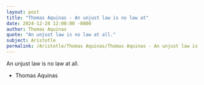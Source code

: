 ```yaml
---
layout: post
title: "Thomas Aquinas - An unjust law is no law at"
date: 2024-12-28 12:00:00 -0000
author: Thomas Aquinas
quote: "An unjust law is no law at all."
subject: Aristotle
permalink: /Aristotle/Thomas Aquinas/Thomas Aquinas - An unjust law is no law at
---
```


An unjust law is no law at all.

- Thomas Aquinas
